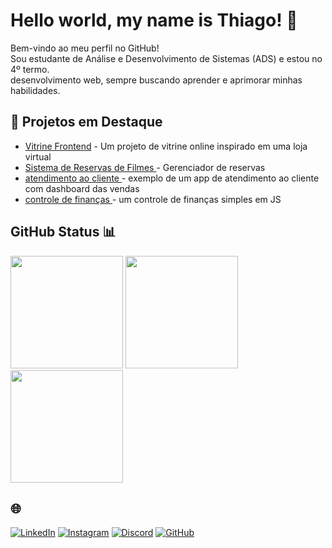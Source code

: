 # Hello world, my name is Thiago! 👋
Bem-vindo ao meu perfil no GitHub!  
Sou estudante de Análise e Desenvolvimento de Sistemas (ADS)  e estou no 4º termo.  
desenvolvimento web, sempre buscando aprender e aprimorar minhas habilidades.

## 🚀 Projetos em Destaque

- [Vitrine Frontend](https://github.com/thiago0-08/vitrine-front) - Um projeto de vitrine online inspirado em uma loja virtual
- [Sistema de Reservas de Filmes ](https://github.com/thiago0-08/Locadora) - Gerenciador de reservas 
- [ atendimento ao cliente ](https://dashboardwpp.netlify.app/)  - exemplo de um app de atendimento ao cliente com dashboard das vendas
- [ controle de finanças ](https://controlefinancas2025.netlify.app/) - um controle de finanças simples em JS

## GitHub Status 📊

<div >
  <img height="180em" src="https://github-readme-stats.vercel.app/api?username=thiago0-08&show_icons=true&theme=tokyonight&include_all_commits=true&count_private=true" />
  <img height="180em" src="https://github-readme-streak-stats.herokuapp.com/?user=thiago0-08&theme=tokyonight" />
  <img height="180em" src="https://github-readme-stats.vercel.app/api/top-langs/?username=thiago0-08&layout=compact&langs_count=6&theme=tokyonight" />
</div>


## 🌐

[![LinkedIn](https://img.shields.io/badge/LinkedIn-blue?style=for-the-badge&logo=linkedin)](https://www.linkedin.com/in/thiago-silverio-pereira-262a0b214/)
[![Instagram](https://img.shields.io/badge/Instagram-purple?style=for-the-badge&logo=instagram)](https://www.instagram.com/thiagoxp_1)
[![Discord](https://img.shields.io/badge/Discord-7289DA?style=for-the-badge&logo=discord)](https://discord.com/channels/@me/1181728652090671265)
[![GitHub](https://img.shields.io/badge/GitHub_profissional-000?style=for-the-badge&logo=github)](https://github.com/thiago1-0)


